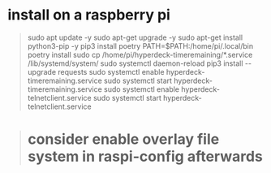 # install on a raspberry pi
> sudo apt update -y
> sudo apt-get upgrade -y
> sudo apt-get install python3-pip -y
> pip3 install poetry
> PATH=$PATH:/home/pi/.local/bin
> poetry install
> sudo cp /home/pi/hyperdeck-timeremaining/*.service /lib/systemd/system/
> sudo systemctl daemon-reload
> pip3 install --upgrade requests
> sudo systemctl enable hyperdeck-timeremaining.service
> sudo systemctl start hyperdeck-timeremaining.service
> sudo systemctl enable hyperdeck-telnetclient.service
> sudo systemctl start hyperdeck-telnetclient.service

> # consider enable overlay file system in raspi-config afterwards